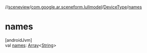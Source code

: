 //[sceneview](../../../index.md)/[com.google.ar.sceneform.lullmodel](../index.md)/[DeviceType](index.md)/[names](names.md)

# names

[androidJvm]\
val [names](names.md): [Array](https://kotlinlang.org/api/latest/jvm/stdlib/kotlin/-array/index.html)&lt;[String](https://developer.android.com/reference/kotlin/java/lang/String.html)&gt;
